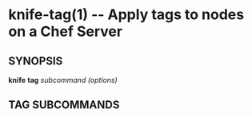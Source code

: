 knife-tag(1) -- Apply tags to nodes on a Chef Server
========================================

## SYNOPSIS

__knife__ __tag__ _subcommand_ _(options)_

## TAG SUBCOMMANDS
